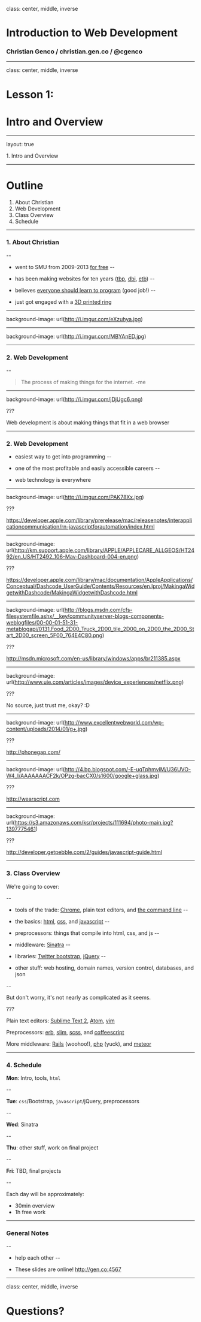 class: center, middle, inverse

# Introduction to Web Development
### Christian Genco / christian.gen.co / @cgenco

<!-- background-image: url(image.jpg) -->

---

class: center, middle, inverse

# Lesson 1: 
# Intro and Overview

<!-- background-image: url(image.jpg) -->

---

layout: true

<div class="breadcrumb">1. Intro and Overview</div>

<!-- <div class="content">{content}</div> -->

---

# Outline

1. About Christian
2. Web Development
3. Class Overview
4. Schedule

---

### 1. About Christian

--

* went to SMU from 2009-2013 [for free](http://christian.gen.co/go-to-college-for-free/)
--

* has been making websites for ten years ([tbp](http://textbooksplease.com), [dbi](http://dbinbox.com), [etb](http://emailtipbot.com))
--

* believes [everyone should learn to program](http://tedxtalks.ted.com/video/You-Should-Learn-to-Program-Chr) (good job!)
--

* just got engaged with a [3D printed ring](http://christian.gen.co/3d-printed-ring/)

---

background-image: url(http://i.imgur.com/eXzuhya.jpg)

---

background-image: url(http://i.imgur.com/MBYAnED.jpg)

---

### 2. Web Development

--

> The process of making things for the internet.
> -me

---

background-image: url(http://i.imgur.com/jDjUgc6.png)

???

Web development is about making things that fit in a web browser

---

### 2. Web Development

* easiest way to get into programming
--

* one of the most profitable and easily accessible careers
--

* web technology is everywhere

---

background-image: url(http://i.imgur.com/PAK78Xx.jpg)

???

https://developer.apple.com/library/prerelease/mac/releasenotes/interapplicationcommunication/rn-javascriptforautomation/index.html

---

background-image: url(http://km.support.apple.com/library/APPLE/APPLECARE_ALLGEOS/HT2492/en_US/HT2492_106-Mav-Dashboard-004-en.png)

???

https://developer.apple.com/library/mac/documentation/AppleApplications/Conceptual/Dashcode_UserGuide/Contents/Resources/en.lproj/MakingaWidgetwithDashcode/MakingaWidgetwithDashcode.html

---

background-image: url(http://blogs.msdn.com/cfs-filesystemfile.ashx/__key/communityserver-blogs-components-weblogfiles/00-00-01-51-31-metablogapi/0131.Food_2D00_Truck_2D00_tile_2D00_on_2D00_the_2D00_Start_2D00_screen_5F00_764E4C80.png)

???

http://msdn.microsoft.com/en-us/library/windows/apps/br211385.aspx

---

background-image: url(http://www.uie.com/articles/images/device_experiences/netflix.png)

???

No source, just trust me, okay? :D

---

background-image: url(http://www.excellentwebworld.com/wp-content/uploads/2014/01/g+.jpg)
<!-- background-image: url(http://i.imgur.com/g5IuSet.jpg) -->

???

http://phonegap.com/

---

background-image: url(http://4.bp.blogspot.com/-E-uqTphmvlM/U36UVO-W4_I/AAAAAAACF2k/OPzg-bacCX0/s1600/google+glass.jpg)
<!-- background-image: url(http://i.imgur.com/qWLKriR.jpg) -->

???

http://wearscript.com

---

background-image: url(https://s3.amazonaws.com/ksr/projects/111694/photo-main.jpg?1397775461)

???

http://developer.getpebble.com/2/guides/javascript-guide.html

---

### 3. Class Overview

We're going to cover:

--

* tools of the trade: [Chrome](https://www.google.com/chrome/browser/), plain text editors, and [the command line](http://cli.learncodethehardway.org/book/)
--

* the basics: [html](http://www.w3schools.com/html/), [css](http://www.w3schools.com/css/), and [javascript](http://www.w3schools.com/js/)
--

* preprocessors: things that compile into html, css, and js
--

* middleware: [Sinatra](http://www.sinatrarb.com/)
--

* libraries: [Twitter bootstrap](http://getbootstrap.com/), [jQuery](http://jquery.com/download/)
--

* other stuff: web hosting, domain names, version control, databases, and json 

--

But don't worry, it's not nearly as complicated as it seems.

???

Plain text editors: [Sublime Text 2](http://www.sublimetext.com/), [Atom](https://atom.io/), [vim](http://www.openvim.com/tutorial.html)

Preprocessors: [erb](http://www.startuprocket.com/blog/a-quick-introduction-to-embedded-ruby-erb-eruby), [slim](http://slim-lang.com/), [scss](http://sass-lang.com/), and [coffeescript](http://coffeescript.org/)

More middleware: [Rails](http://rubyonrails.org/) (woohoo!), [php](https://php.net/) (yuck), and [meteor](https://www.meteor.com/)

---

### 4. Schedule

**Mon**: Intro, tools, `html`

--

**Tue**: `css`/Bootstrap, `javascript`/jQuery, preprocessors

--

**Wed**: Sinatra

--

**Thu**: other stuff, work on final project

--

**Fri**: TBD, final projects

--

Each day will be approximately:

* 30min overview
* 1h free work

---

### General Notes

--

* help each other
--

* These slides are online! http://gen.co:4567

---

class: center, middle, inverse

# Questions?
